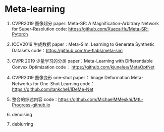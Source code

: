 # Meta-learning

1. CVPR2019 图像超分 
paper: Meta-SR: A Magnification-Arbitrary Network for Super-Resolution
code: https://github.com/XuecaiHu/Meta-SR-Pytorch

2. ICCV2019 生成数据
paper：Meta-Sim: Learning to Generate Synthetic Datasets
code：https://github.com/nv-tlabs/meta-sim

3. CVPR 2019 少量学习的分类
paper：Meta-Learning with Differentiable Convex Optimization
code： https://github.com/kjunelee/MetaOptNet

4. CVPR2019 图像变形 one-shot
paper： Image Deformation Meta-Networks for One-Shot Learning
code： https://github.com/tankche1/IDeMe-Net

5. 整合的综述内容
code：https://github.com/MichaelMMeskhi/MtL-Progress-github.io

1. denoising

2. deblurring
